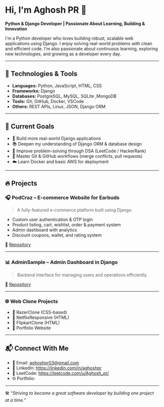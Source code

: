 # Hi, I'm Aghosh PR 👋

**Python & Django Developer | Passionate About Learning, Building & Innovation**

I'm a Python developer who loves building robust, scalable web applications using Django. I enjoy solving real-world problems with clean and efficient code. I'm also passionate about continuous learning, exploring new technologies, and growing as a developer every day.

---

## 🚀 Technologies & Tools

- **Languages:** Python, JavaScript, HTML, CSS  
- **Frameworks:** Django
- **Databases:** PostgreSQL, MySQL, SQLite ,MongoDB  
- **Tools:** Git, GitHub, Docker, VSCode  
- **Others:** REST APIs, Linux, JSON, Django ORM  

---

## 🎯 Current Goals

- 🚀 Build more real-world Django applications  
- 📚 Deepen my understanding of Django ORM & database design  
- 🧠 Improve problem-solving through DSA (LeetCode / HackerRank)  
- 🔄 Master Git & GitHub workflows (merge conflicts, pull requests)  
- ☁️ Learn Docker and basic AWS for deployment  

---

## 🔥 Projects

### 🎧 PodCraz – E-commerce Website for Earbuds
> A fully-featured e-commerce platform built using Django.

- Custom user authentication & OTP login
- Product listing, cart, wishlist, order & payment system
- Admin dashboard with analytics
- Discount coupons, wallet, and rating system

📂 [Repository](https://github.com/AghoshPR/Podcraz)

---

### 📊 AdminSample – Admin Dashboard in Django
> Backend interface for managing users and operations efficiently.

📂 [Repository](https://github.com/AghoshPR/AdminSample)

---

### 🌐 Web Clone Projects

- 🔸 RazerClone (CSS-based)
- 🔸 NetflixResponsive (HTML)
- 🔸 FlipkartClone (HTML)
- 🔸 Portfolio Website

---

## 📬 Connect With Me

- 📧 Email: aghoshpr03@gmail.com  
- 💼 LinkedIn: https://linkedin.com/in/aghoshpr
- 🐍 LeetCode: https://leetcode.com/u/Aghosh_pr/
- 🌐 Portfolio:

---

🛠️ *“Striving to become a great software developer by building one project at a time.”*

